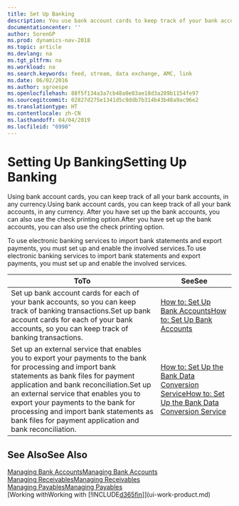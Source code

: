 ```yaml
---
title: Set Up Banking
description: You use bank account cards to keep track of your bank accounts and set up bank feeds to exchange data.
documentationcenter: ''
author: SorenGP
ms.prod: dynamics-nav-2018
ms.topic: article
ms.devlang: na
ms.tgt_pltfrm: na
ms.workload: na
ms.search.keywords: feed, stream, data exchange, AMC, link
ms.date: 06/02/2016
ms.author: sgroespe
ms.openlocfilehash: 88f5f134a3a7cb48a0e03ae18d3a289b1154fe97
ms.sourcegitcommit: 02827d275e1341d5c9ddb7b314b43b48a9ac96e2
ms.translationtype: HT
ms.contentlocale: zh-CN
ms.lasthandoff: 04/04/2019
ms.locfileid: "6998"
---
```

# <a name="setting-up-banking"></a><span data-ttu-id="c5986-103">Setting Up Banking</span><span class="sxs-lookup"><span data-stu-id="c5986-103">Setting Up Banking</span></span>
<span data-ttu-id="c5986-104">Using bank account cards, you can keep track of all your bank accounts, in any currency.</span><span class="sxs-lookup"><span data-stu-id="c5986-104">Using bank account cards, you can keep track of all your bank accounts, in any currency.</span></span> <span data-ttu-id="c5986-105">After you have set up the bank accounts, you can also use the check printing option.</span><span class="sxs-lookup"><span data-stu-id="c5986-105">After you have set up the bank accounts, you can also use the check printing option.</span></span>

<span data-ttu-id="c5986-106">To use electronic banking services to import bank statements and  export payments, you must set up and enable the involved services.</span><span class="sxs-lookup"><span data-stu-id="c5986-106">To use electronic banking services to import bank statements and  export payments, you must set up and enable the involved services.</span></span>

| <span data-ttu-id="c5986-107">To</span><span class="sxs-lookup"><span data-stu-id="c5986-107">To</span></span> | <span data-ttu-id="c5986-108">See</span><span class="sxs-lookup"><span data-stu-id="c5986-108">See</span></span> |
| --- | --- |
| <span data-ttu-id="c5986-109">Set up bank account cards for each of your bank accounts, so you can keep track of banking transactions.</span><span class="sxs-lookup"><span data-stu-id="c5986-109">Set up bank account cards for each of your bank accounts, so you can keep track of banking transactions.</span></span> |[<span data-ttu-id="c5986-110">How to: Set Up Bank Accounts</span><span class="sxs-lookup"><span data-stu-id="c5986-110">How to: Set Up Bank Accounts</span></span>](bank-how-setup-bank-accounts.md) |
| <span data-ttu-id="c5986-111">Set up an external service that enables you to export your payments to the bank for processing  and import bank statements as bank files for payment application and bank reconciliation.</span><span class="sxs-lookup"><span data-stu-id="c5986-111">Set up an external service that enables you to export your payments to the bank for processing  and import bank statements as bank files for payment application and bank reconciliation.</span></span> |[<span data-ttu-id="c5986-112">How to: Set Up the Bank Data Conversion Service</span><span class="sxs-lookup"><span data-stu-id="c5986-112">How to: Set Up the Bank Data Conversion Service</span></span>](bank-how-setup-bank-data-conversion-service.md) |

## <a name="see-also"></a><span data-ttu-id="c5986-113">See Also</span><span class="sxs-lookup"><span data-stu-id="c5986-113">See Also</span></span>
[<span data-ttu-id="c5986-114">Managing Bank Accounts</span><span class="sxs-lookup"><span data-stu-id="c5986-114">Managing Bank Accounts</span></span>](bank-manage-bank-accounts.md)  
[<span data-ttu-id="c5986-115">Managing Receivables</span><span class="sxs-lookup"><span data-stu-id="c5986-115">Managing Receivables</span></span>](receivables-manage-receivables.md)  
[<span data-ttu-id="c5986-116">Managing Payables</span><span class="sxs-lookup"><span data-stu-id="c5986-116">Managing Payables</span></span>](payables-manage-payables.md)  
[<span data-ttu-id="c5986-117">Working with</span><span class="sxs-lookup"><span data-stu-id="c5986-117">Working with</span></span> [!INCLUDE[d365fin](includes/d365fin_md.md)]](ui-work-product.md)
